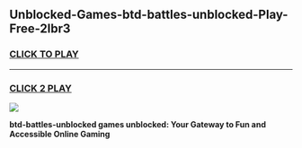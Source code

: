 
## Unblocked-Games-btd-battles-unblocked-Play-Free-2lbr3
<h3>
<a href="https://premium76.site?title=btd-battles-unblocked&ref=18A1">CLICK TO PLAY</a></h3>
<hr>

<h3>
<a href="https://premium76.site?title=btd-battles-unblocked&ref=18A1">CLICK 2 PLAY</a>
  
</h3>

<a href="https://premium76.site?title=btd-battles-unblocked&ref=18A1"><img src="https://clearcache.store/games.png"></a>


**btd-battles-unblocked games unblocked: Your Gateway to Fun and Accessible Online Gaming**
